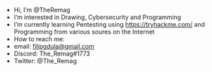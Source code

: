 - Hi, I’m @TheRemag
- I’m interested in Drawing, Cybersecurity and Programming
- I’m currently learning Pentesting using https://tryhackme.com/ and Programming from various soures on the Internet
- How to reach me: 
- email: filipgdula@gmail.com
- Discord: The_Remag#1773
- Twitter: @The_Remag

<!---
TheRemag/TheRemag is a ✨ special ✨ repository because its `README.md` (this file) appears on your GitHub profile.
You can click the Preview link to take a look at your changes.
--->
